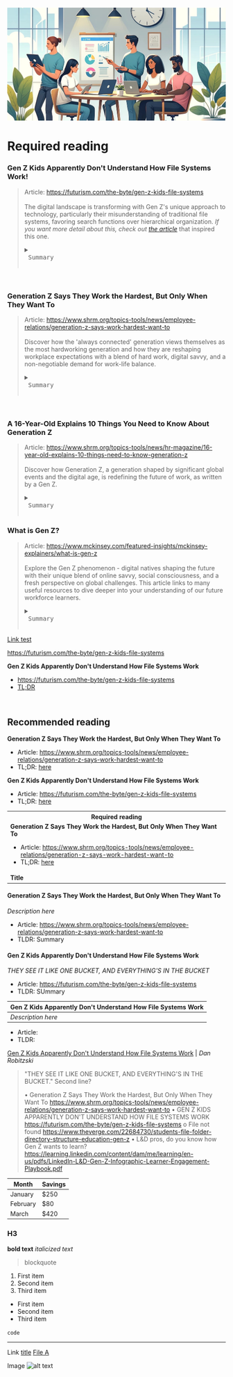 ![hero image of office learning](assets/images/hero.jpg)
# Required reading

### Gen Z Kids Apparently Don't Understand How File Systems Work!
> Article: <a href="https://futurism.com/the-byte/gen-z-kids-file-systems" target="_blank">https://futurism.com/the-byte/gen-z-kids-file-systems</a><br>
> <br>
> The digital landscape is transforming with Gen Z's unique approach to technology, particularly their misunderstanding of traditional file systems, favoring search functions over hierarchical organization.  *If you want more detail about this, check out <a href="https://www.theverge.com/22684730/students-file-folder-directory-structure-education-gen-z" target="_blank">the article</a>* that inspired this one.
> <details>
>  <summary><kbd> <br> Summary <br> </kbd></summary>
>
> 1. **Gen Z's Digital Fluency**: Gen Z's preference for search functions over navigating traditional file systems highlights a shift in digital literacy.
> 2. **Impact on Education**: Educators are incorporating fundamental computer skills into STEM curriculums to address gaps in students' understanding of file management.
> 3. **Changing Learning Environments**: The need to adapt teaching methods to accommodate Gen Z's tech habits, using analogies like a "laundry basket" of files to explain concepts.
> 4. **Opportunity for Innovation**: L&D professionals have a unique opportunity to lead in developing educational strategies that integrate traditional file management skills with intuitive digital navigation.
> 5. **Future Workforce Skills**: Emphasizing the importance of equipping students with a blend of structured and intuitive tech skills to meet the demands of future workplaces.
> </details>

<br>

### Generation Z Says They Work the Hardest, But Only When They Want To
> Article: <a href="https://www.shrm.org/topics-tools/news/employee-relations/generation-z-says-work-hardest-want-to" target="_blank">https://www.shrm.org/topics-tools/news/employee-relations/generation-z-says-work-hardest-want-to</a><br>
> <br>
> Discover how the 'always connected' generation views themselves as the most hardworking generation and how they are reshaping workplace expectations with a blend of hard work, digital savvy, and a non-negotiable demand for work-life balance.
> <details>
>  <summary><kbd> <br> Summary <br> </kbd></summary>
>
> 1. Generation Z are committed, but their commitment comes with a catch: they refuse to work outside their preferred times.
> 2. Despite being digital natives, Gen Z values face-to-face interactions at work, challenging the stereotype of the antisocial screen addict.
> 3. The study, based on a global survey of over 3,000 Gen Z members, reveals their high self-assessment of work ethic, their unique work preferences, and the significant role of managers in addressing their work-related anxieties.
> 4. Gen Z's work values include a demand for control over their schedules, a rejection of back-to-back shifts, and a preference for direct communication with their teams and managers.
> 5. Their confidence is juxtaposed with anxiety about work expectations and success, with a notable portion feeling unprepared by their education for the workplace.
> 6. This generation's blend of digital fluency, demand for flexibility, and work-related anxieties presents a unique challenge and opportunity for L&D professionals to tailor strategies that effectively engage and support them.
> </details>

<br>

### A 16-Year-Old Explains 10 Things You Need to Know About Generation Z
> Article: <a href="https://www.shrm.org/topics-tools/news/hr-magazine/16-year-old-explains-10-things-need-to-know-generation-z" target="_blank">https://www.shrm.org/topics-tools/news/hr-magazine/16-year-old-explains-10-things-need-to-know-generation-z</a></a><br>
> <br>
> Discover how Generation Z, a generation shaped by significant global events and the digital age, is redefining the future of work, as written by a Gen Z.
> <details>
>  <summary><kbd> <br> Summary <br> </kbd></summary>
>
> 1. Gen Z is competitive, driven by sports culture, and values winning.
> 2. Inherits skepticism and individuality from Gen X, differing from Millennials.
> 3. Prioritizes financial stability in jobs over engagement.
> 4. Entrepreneurial, inspired by technology and economic opportunities.
> 5. Prefers face-to-face communication, valuing authenticity and personal connections.
> 6. Craves genuine human interaction and appreciates in-person engagement in the workplace.
> 7. Prefers working independently, challenging collaborative work environments.
> 8. Extremely diverse, viewing diversity as a norm rather than an exception.
> 9. Embraces change and is politically and socially aware from a young age.
> 10. Desires a significant voice in their work and contributions, valuing creativity and innovation.
> </details>

### What is Gen Z?
> Article: <a href="https://www.mckinsey.com/featured-insights/mckinsey-explainers/what-is-gen-z" target="_blank">https://www.mckinsey.com/featured-insights/mckinsey-explainers/what-is-gen-z</a><br>
> <br>
> Explore the Gen Z phenomenon - digital natives shaping the future with their unique blend of online savvy, social consciousness, and a fresh perspective on global challenges. This article links to many useful resources to dive deeper into your understanding of our future workforce learners.
> <details>
>  <summary><kbd> <br> Summary <br> </kbd></summary>
>
> 1. Gen Z, born between 1996 and 2010, is characterized by their upbringing in the digital age, climate anxiety, and the aftermath of economic and health crises.
> 2. Known as digital natives, Gen Z's daily life heavily revolves around online activities, with a significant presence on platforms like TikTok.
> 3. They face unique mental health challenges, exacerbated by global unrest and economic instability, leading to a more pragmatic yet idealistic outlook.
> 4. Gen Z values inclusivity, individual expression, and is highly concerned with social and environmental issues, expecting brands to align with these values.
> 5. Their consumer behavior reflects a preference for access over ownership, a focus on experiences, and a demand for ethical and sustainable practices from companies.
> 6. Fashion trends among Gen Z are marked by a mix of expressive, ever-changing styles and a resurgence of vintage and thrifted items, balancing their desire for uniqueness with sustainability concerns.
> </details>



[Link test](article1_tldr.html)

<a href="https://www.theverge.com/22684730/students-file-folder-directory-structure-education-gen-z)" target="_blank">https://futurism.com/the-byte/gen-z-kids-file-systems</a>

**Gen Z Kids Apparently Don't Understand How File Systems Work**
- <a href="https://futurism.com/the-byte/gen-z-kids-file-systems" target="_blank">https://futurism.com/the-byte/gen-z-kids-file-systems</a>
- <a href="" target="_blank">TL;DR</a>

&nbsp;
## Recommended reading
**Generation Z Says They Work the Hardest, But Only When They Want To**
- Article: <a href="https://www.shrm.org/topics-tools/news/employee-relations/generation-z-says-work-hardest-want-to" target="_blank">https://www.shrm.org/topics-tools/news/employee-relations/generation-z-says-work-hardest-want-to</a>
- TL;DR: <a href="" target="_blank">here</a>
  

**Gen Z Kids Apparently Don't Understand How File Systems Work**
- Article: <a href="https://futurism.com/the-byte/gen-z-kids-file-systems" target="_blank">https://futurism.com/the-byte/gen-z-kids-file-systems</a>
- TL;DR: <a href="" target="_blank">here</a>
  
<table>
  <tbody>
    <tr>
      <th>Required reading</th>
    </tr>
    <tr>
      <td>
      <strong>Generation Z Says They Work the Hardest, But Only When They Want To</strong>
        <ul>
          <li>Article: <a href="https://www.shrm.org/topics-tools/news/employee-relations/generation-z-says-work-hardest-want-to" target="_blank">https://www.shrm.org/topics-tools/news/employee-relations/generation-z-says-work-hardest-want-to</a></li>
          <li>TL;DR: <a href="" target="_blank">here</a></li>
        </ul>
      </td>
    </tr>
    <tr>
      <td>
        <strong>Title</strong>
      </td>
    </tr>
  </tbody>
</table>

#### Generation Z Says They Work the Hardest, But Only When They Want To
*Description here*
- Article: <a href="https://www.shrm.org/topics-tools/news/employee-relations/generation-z-says-work-hardest-want-to" target="_blank">https://www.shrm.org/topics-tools/news/employee-relations/generation-z-says-work-hardest-want-to</a>
- TLDR: Summary

#### Gen Z Kids Apparently Don't Understand How File Systems Work
*THEY SEE IT LIKE ONE BUCKET, AND EVERYTHING'S IN THE BUCKET*
- Article: <a href="https://futurism.com/the-byte/gen-z-kids-file-systems" target="_blank">https://futurism.com/the-byte/gen-z-kids-file-systems</a>
- TLDR: SUmmary



| Gen Z Kids Apparently Don't Understand How File Systems Work |
| ------ |
|   *Description here* |   

- Article:
- TLDR:


<a href="https://futurism.com/the-byte/gen-z-kids-file-systems" target="_blank">Gen Z Kids Apparently Don't Understand How File Systems Work</a> | *Dan Robitzski*
> "THEY SEE IT LIKE ONE BUCKET, AND EVERYTHING'S IN THE BUCKET."
> Second line?
>
> •	Generation Z Says They Work the Hardest, But Only When They Want To
https://www.shrm.org/topics-tools/news/employee-relations/generation-z-says-work-hardest-want-to
•	GEN Z KIDS APPARENTLY DON'T UNDERSTAND HOW FILE SYSTEMS WORK
https://futurism.com/the-byte/gen-z-kids-file-systems
o	File not found
https://www.theverge.com/22684730/students-file-folder-directory-structure-education-gen-z
•	L&D pros, do you know how Gen Z wants to learn?
https://learning.linkedin.com/content/dam/me/learning/en-us/pdfs/LinkedIn-L&D-Gen-Z-Infographic-Learner-Engagement-Playbook.pdf


| Month    | Savings |
| -------- | ------- |
| January  | $250    |
| February | $80     |
| March    | $420    |

### H3
**bold text**
*italicized text*

> blockquote

1. First item
2. Second item
3. Third item
- First item
- Second item
- Third item

`code`

---
Link	[title](https://www.example.com)
[File A](article1_tldr.md)

Image	![alt text](image.jpg)
